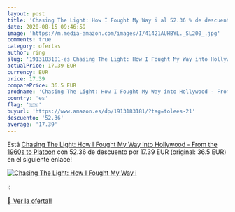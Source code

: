 ```yaml
---
layout: post
title: 'Chasing The Light: How I Fought My Way i al 52.36 % de descuento'
date: 2020-08-15 09:46:59
image: 'https://m.media-amazon.com/images/I/41421AUHBYL._SL200_.jpg'
comments: true
category: ofertas
author: ring
slug: '1913183181-es Chasing The Light: How I Fought My Way into Hollywood - From the 1960s to Platoon'
actualPrice: 17.39 EUR
currency: EUR
price: 17.39
comparePrice: 36.5 EUR
prodname: 'Chasing The Light: How I Fought My Way into Hollywood - From the 1960s to Platoon'
country: 'es'
flag: '🇪🇸'
buyurl: 'https://www.amazon.es/dp/1913183181/?tag=tolees-21'
descuento: '52.36'
average: '17.39'
---
```


Está [Chasing The Light: How I Fought My Way into Hollywood - From the 1960s to Platoon](https://www.amazon.es/dp/1913183181/?tag=tolees-21) con 52.36 de descuento por 17.39 EUR (original: 36.5 EUR) en el siguiente enlace!

[![Chasing The Light: How I Fought My Way i](https://m.media-amazon.com/images/I/41421AUHBYL._SL200_.jpg)](https://www.amazon.es/dp/1913183181/?tag=tolees-21)

ℹ️:


[🛒 Ver la oferta!!](https://www.amazon.es/dp/1913183181/?tag=tolees-21)
